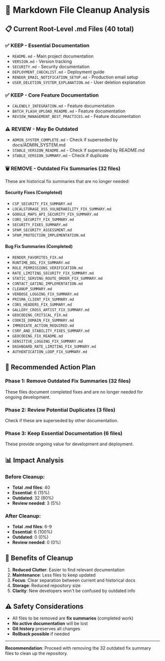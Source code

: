 # 🧹 Markdown File Cleanup Analysis

## 📋 **Current Root-Level .md Files (40 total)**

### **✅ KEEP - Essential Documentation**
- `README.md` - Main project documentation
- `VERSION.md` - Version tracking
- `SECURITY.md` - Security documentation
- `DEPLOYMENT_CHECKLIST.md` - Deployment guide
- `RENDER_EMAIL_NOTIFICATION_SETUP.md` - Production email setup
- `USER_DELETION_SYSTEM_EXPLANATION.md` - User deletion explanation

### **✅ KEEP - Core Feature Documentation**
- `CALENDLY_INTEGRATION.md` - Feature documentation
- `BATCH_FLASH_UPLOAD_README.md` - Feature documentation
- `REVIEW_MANAGEMENT_BEST_PRACTICES.md` - Feature documentation

### **⚠️ REVIEW - May Be Outdated**
- `ADMIN_SYSTEM_COMPLETE.md` - Check if superseded by docs/ADMIN_SYSTEM.md
- `STABLE_VERSION_README.md` - Check if superseded by README.md
- `STABLE_VERSION_SUMMARY.md` - Check if duplicate

### **🗑️ REMOVE - Outdated Fix Summaries (32 files)**
These are historical fix summaries that are no longer needed:

#### **Security Fixes (Completed)**
- `CSP_SECURITY_FIX_SUMMARY.md`
- `LOCALSTORAGE_XSS_VULNERABILITY_FIX_SUMMARY.md`
- `GOOGLE_MAPS_API_SECURITY_FIX_SUMMARY.md`
- `CORS_SECURITY_FIX_SUMMARY.md`
- `SECURITY_FIXES_SUMMARY.md`
- `SPAM_SECURITY_ASSESSMENT.md`
- `SPAM_PROTECTION_IMPLEMENTATION.md`

#### **Bug Fix Summaries (Completed)**
- `RENDER_FAVORITES_FIX.md`
- `RUNTIME_DDL_FIX_SUMMARY.md`
- `ROLE_PERMISSIONS_VERIFICATION.md`
- `RATE_LIMITING_SECURITY_FIX_SUMMARY.md`
- `STATIC_SERVING_ROUTE_ORDER_FIX_SUMMARY.md`
- `CONTACT_GATING_IMPLEMENTATION.md`
- `CLEANUP_SUMMARY.md`
- `VERBOSE_LOGGING_FIX_SUMMARY.md`
- `PRISMA_CLIENT_FIX_SUMMARY.md`
- `CORS_HEADERS_FIX_SUMMARY.md`
- `GALLERY_CROSS_ARTIST_FIX_SUMMARY.md`
- `GEOCODING_CRITICAL_FIX.md`
- `COOKIE_DOMAIN_FIX_SUMMARY.md`
- `IMMEDIATE_ACTION_REQUIRED.md`
- `CSRF_AND_STABILITY_FIXES_SUMMARY.md`
- `GEOCODING_FIX_README.md`
- `SENSITIVE_LOGGING_FIX_SUMMARY.md`
- `DASHBOARD_RATE_LIMITING_FIX_SUMMARY.md`
- `AUTHENTICATION_LOOP_FIX_SUMMARY.md`

## 🎯 **Recommended Action Plan**

### **Phase 1: Remove Outdated Fix Summaries (32 files)**
These files document completed fixes and are no longer needed for ongoing development.

### **Phase 2: Review Potential Duplicates (3 files)**
Check if these are superseded by other documentation.

### **Phase 3: Keep Essential Documentation (6 files)**
These provide ongoing value for development and deployment.

## 📊 **Impact Analysis**

### **Before Cleanup:**
- **Total .md files**: 40
- **Essential**: 6 (15%)
- **Outdated**: 32 (80%)
- **Review needed**: 3 (5%)

### **After Cleanup:**
- **Total .md files**: 6-9
- **Essential**: 6 (100%)
- **Outdated**: 0 (0%)
- **Review needed**: 0 (0%)

## 🚀 **Benefits of Cleanup**

1. **Reduced Clutter**: Easier to find relevant documentation
2. **Maintenance**: Less files to keep updated
3. **Focus**: Clear separation between current and historical docs
4. **Storage**: Reduced repository size
5. **Clarity**: New developers won't be confused by outdated info

## ⚠️ **Safety Considerations**

- All files to be removed are **fix summaries** (completed work)
- **No active documentation** will be lost
- **Git history** preserves all changes
- **Rollback possible** if needed

---

**Recommendation**: Proceed with removing the 32 outdated fix summary files to clean up the repository.
